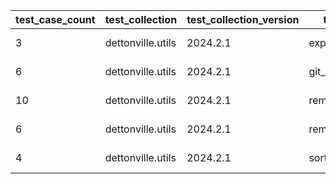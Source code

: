  | test_case_count | test_collection | test_collection_version | test_component | test_date | test_failed | test_details_link | 
 |--- | --- | --- | --- | --- | --- | --- | 
 | 3 | dettonville.utils | 2024.2.1 | export_dicts | 2024-02-20T22:35:39Z | False | [test details](./export_dicts/test.results/test-results.md) | 
 | 6 | dettonville.utils | 2024.2.1 | git_pacp | 2024-02-20T22:35:39Z | False | [test details](./git_pacp/test.results/test-results.md) | 
 | 10 | dettonville.utils | 2024.2.1 | remove_dict_keys | 2024-02-20T22:35:39Z | False | [test details](./remove_dict_keys/test.results/test-results.md) | 
 | 6 | dettonville.utils | 2024.2.1 | remove_sensitive_keys | 2024-02-20T22:35:39Z | False | [test details](./remove_sensitive_keys/test.results/test-results.md) | 
 | 4 | dettonville.utils | 2024.2.1 | sort_dict_list | 2024-02-20T22:35:39Z | False | [test details](./sort_dict_list/test.results/test-results.md) | 

